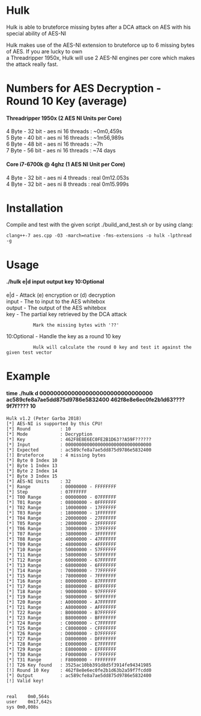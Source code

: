 # Hulk

Hulk is able to bruteforce missing bytes after a DCA attack on AES with his special ability of AES-NI

Hulk makes use of the AES-NI extension to bruteforce up to 6 missing bytes of AES. If you are lucky to own  
a Threadripper 1950x, Hulk will use 2 AES-NI engines per core which makes the attack really fast.


# Numbers for AES Decryption - Round 10 Key (average)

#### Threadripper 1950x (2 AES NI Units per Core)

4 Byte - 32 bit - aes ni 16 threads : ~0m0,459s  
5 Byte - 40 bit - aes ni 16 threads : ~1m56,989s  
6 Byte - 48 bit - aes ni 16 threads : ~7h  
7 Byte - 56 bit - aes ni 16 threads : ~74 days

#### Core i7-6700k @ 4ghz (1 AES NI Unit per Core)   

4 Byte - 32 bit - aes ni 4 threads : real 0m12.053s  
4 Byte - 32 bit - aes ni 8 threads : real 0m15.999s


# Installation

Compile and test with the given script ./build_and_test.sh or by using clang:

	clang++-7 aes.cpp -O3 -march=native -fms-extensions -o hulk -lpthread -g


# Usage

#### ./hulk e|d input output key 10:Optional

e|d         - Attack (e) encryption or (d) decryption  
input       - The to input to the AES whitebox  
output      - The output of the AES whitebox  
key         - The partial key retrieved by the DCA attack  

              Mark the missing bytes with '??'
								
10:Optional - Handle the key as a round 10 key  

              Hulk will calculate the round 0 key and test it against the given test vector 
								


# Example

#### time ./hulk d 00000000000000000000000000000000 ac589cfe8a7ae5dd875d9786e5832400 462f8e8e6ec0fe2b1d63????9f7f???? 10

	Hulk v1.2 (Peter Garba 2018)  
	[*] AES-NI is supported by this CPU!  
	[*] Round           : 10  
	[*] Mode            : Decryption  
	[*] Key             : 462F8E8E6EC0FE2B1D63??A59F??????  
	[*] Input           : 00000000000000000000000000000000  
	[*] Expected        : ac589cfe8a7ae5dd875d9786e5832400  
	[!] Bruteforce      : 4 missing bytes  
	[*] Byte 0 Index 10  
	[*] Byte 1 Index 13  
	[*] Byte 2 Index 14  
	[*] Byte 3 Index 15  
	[*] AES-NI Units    : 32  
	[*] Range           : 00000000 - FFFFFFFF  
	[*] Step            : 07FFFFFF  
	[*] T00 Range       : 00000000 - 07FFFFFF  
	[*] T01 Range       : 08000000 - 0FFFFFFF  
	[*] T02 Range       : 10000000 - 17FFFFFF  
	[*] T03 Range       : 18000000 - 1FFFFFFF  
	[*] T04 Range       : 20000000 - 27FFFFFF  
	[*] T05 Range       : 28000000 - 2FFFFFFF  
	[*] T06 Range       : 30000000 - 37FFFFFF  
	[*] T07 Range       : 38000000 - 3FFFFFFF  
	[*] T08 Range       : 40000000 - 47FFFFFF  
	[*] T09 Range       : 48000000 - 4FFFFFFF  
	[*] T10 Range       : 50000000 - 57FFFFFF  
	[*] T11 Range       : 58000000 - 5FFFFFFF  
	[*] T12 Range       : 60000000 - 67FFFFFF  
	[*] T13 Range       : 68000000 - 6FFFFFFF  
	[*] T14 Range       : 70000000 - 77FFFFFF  
	[*] T15 Range       : 78000000 - 7FFFFFFF  
	[*] T16 Range       : 80000000 - 87FFFFFF  
	[*] T17 Range       : 88000000 - 8FFFFFFF  
	[*] T18 Range       : 90000000 - 97FFFFFF  
	[*] T19 Range       : 98000000 - 9FFFFFFF  
	[*] T20 Range       : A0000000 - A7FFFFFF  
	[*] T21 Range       : A8000000 - AFFFFFFF  
	[*] T22 Range       : B0000000 - B7FFFFFF  
	[*] T23 Range       : B8000000 - BFFFFFFF  
	[*] T24 Range       : C0000000 - C7FFFFFF  
	[*] T25 Range       : C8000000 - CFFFFFFF  
	[*] T26 Range       : D0000000 - D7FFFFFF  
	[*] T27 Range       : D8000000 - DFFFFFFF  
	[*] T28 Range       : E0000000 - E7FFFFFF  
	[*] T29 Range       : E8000000 - EFFFFFFF  
	[*] T30 Range       : F0000000 - F7FFFFFF  
	[*] T31 Range       : F8000000 - FFFFFFFF  
	[!] T26 Key found   : 3525ac10bb391d8d5f3914fe94341985  
	[!] Round 10 Key    : 462f8e8e6ec0fe2b1d63b2a59f7fcdd0  
	[*] Output          : ac589cfe8a7ae5dd875d9786e5832400  
	[!] Valid key!  


	real	0m0,564s  
	user	0m17,642s  
	sys	0m0,008s  
